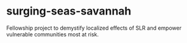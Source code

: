 # surging-seas-savannah
Fellowship project to demystify localized effects of SLR and empower vulnerable communities most at risk.
